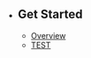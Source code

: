 - ## Get Started
    - [Overview](/{{route}}/{{version}}/overview)
    - [TEST](/{{route}}/{{version}}/test)
